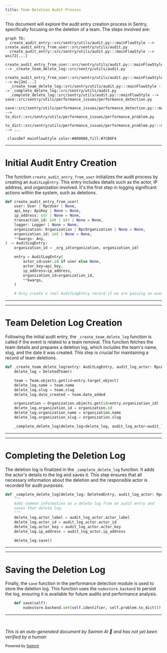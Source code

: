 ```yaml
---
title: Team Deletion Audit Process
---
```

This document will explore the audit entry creation process in Sentry, specifically focusing on the deletion of a team. The steps involved are:

```mermaid
graph TD;
  create_audit_entry::src/sentry/utils/audit.py:::mainFlowStyle --> create_audit_entry_from_user::src/sentry/utils/audit.py
  create_audit_entry::src/sentry/utils/audit.py:::mainFlowStyle --> wxi72[...]
  create_audit_entry_from_user::src/sentry/utils/audit.py:::mainFlowStyle --> _create_team_delete_log::src/sentry/utils/audit.py
  create_audit_entry_from_user::src/sentry/utils/audit.py:::mainFlowStyle --> mvj2m[...]
  _create_team_delete_log::src/sentry/utils/audit.py:::mainFlowStyle --> _complete_delete_log::src/sentry/utils/audit.py
  _complete_delete_log::src/sentry/utils/audit.py:::mainFlowStyle --> save::src/sentry/utils/performance_issues/performance_detection.py
  save::src/sentry/utils/performance_issues/performance_detection.py:::mainFlowStyle --> to_dict::src/sentry/utils/performance_issues/performance_problem.py
  to_dict::src/sentry/utils/performance_issues/performance_problem.py:::mainFlowStyle --> ...

 classDef mainFlowStyle color:#000000,fill:#7CB9F4
```

<SwmSnippet path="/src/sentry/utils/audit.py" line="67">

---

# Initial Audit Entry Creation

The function `create_audit_entry_from_user` initializes the audit process by creating an `AuditLogEntry`. This entry includes details such as the actor, IP address, and organization involved. It's the first step in logging significant actions within the system, such as deletions.

```python
def create_audit_entry_from_user(
    user: User | RpcUser | None,
    api_key: ApiKey | None = None,
    ip_address: str | None = None,
    transaction_id: int | str | None = None,
    logger: Logger | None = None,
    organization: Organization | RpcOrganization | None = None,
    organization_id: int | None = None,
    **kwargs: Any,
) -> AuditLogEntry:
    organization_id = _org_id(organization, organization_id)

    entry = AuditLogEntry(
        actor_id=user.id if user else None,
        actor_key=api_key,
        ip_address=ip_address,
        organization_id=organization_id,
        **kwargs,
    )

    # Only create a real AuditLogEntry record if we are passing an event type
```

---

</SwmSnippet>

<SwmSnippet path="/src/sentry/utils/audit.py" line="174">

---

# Team Deletion Log Creation

Following the initial audit entry, the `_create_team_delete_log` function is called if the event is related to a team removal. This function fetches the team details and prepares a deletion log, which includes the team's name, slug, and the date it was created. This step is crucial for maintaining a record of team deletions.

```python
def _create_team_delete_log(entry: AuditLogEntry, audit_log_actor: RpcAuditLogEntryActor) -> None:
    delete_log = DeletedTeam()

    team = Team.objects.get(id=entry.target_object)
    delete_log.name = team.name
    delete_log.slug = team.slug
    delete_log.date_created = team.date_added

    organization = Organization.objects.get(id=entry.organization_id)
    delete_log.organization_id = organization.id
    delete_log.organization_name = organization.name
    delete_log.organization_slug = organization.slug

    _complete_delete_log(delete_log=delete_log, audit_log_actor=audit_log_actor)
```

---

</SwmSnippet>

<SwmSnippet path="/src/sentry/utils/audit.py" line="191">

---

# Completing the Deletion Log

The deletion log is finalized in the `_complete_delete_log` function. It adds the actor's details to the log and saves it. This step ensures that all necessary information about the deletion and the responsible actor is recorded for audit purposes.

```python
def _complete_delete_log(delete_log: DeletedEntry, audit_log_actor: RpcAuditLogEntryActor) -> None:
    """
    Adds common information on a delete log from an audit entry and
    saves that delete log.
    """
    delete_log.actor_label = audit_log_actor.actor_label
    delete_log.actor_id = audit_log_actor.actor_id
    delete_log.actor_key = audit_log_actor.actor_key
    delete_log.ip_address = audit_log_actor.ip_address

    delete_log.save()
```

---

</SwmSnippet>

<SwmSnippet path="/src/sentry/utils/performance_issues/performance_detection.py" line="93">

---

# Saving the Deletion Log

Finally, the `save` function in the performance detection module is used to store the deletion log. This function uses the `nodestore.backend` to persist the log, ensuring it is available for future audits and performance analysis.

```python
    def save(self):
        nodestore.backend.set(self.identifier, self.problem.to_dict())
```

---

</SwmSnippet>

&nbsp;

*This is an auto-generated document by Swimm AI 🌊 and has not yet been verified by a human*

<SwmMeta version="3.0.0" repo-id="Z2l0aHViJTNBJTNBc2VudHJ5JTNBJTNBZ2V0c2VudHJ5" repo-name="sentry"><sup>Powered by [Swimm](/)</sup></SwmMeta>
